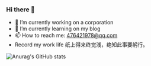 ### Hi there 👋
- 🔭 I’m currently working on a corporation
- 🌱 I’m currently learning on my blog
- 📫 How to reach me: 476421978@qq.com
- Record my work life 纸上得来终觉浅，绝知此事要躬行。

![Anurag's GitHub stats](https://github-readme-stats.vercel.app/api?username=476421978&show_icons=true&theme=dark)

<!--
**476421978/476421978** is a ✨ _special_ ✨ repository because its `README.md` (this file) appears on your GitHub profile.

Here are some ideas to get you started:

- 🔭 I’m currently working on ...
- 🌱 I’m currently learning ...
- 👯 I’m looking to collaborate on ...
- 🤔 I’m looking for help with ...
- 💬 Ask me about ...
- 📫 How to reach me: ...
- 😄 Pronouns: ...
- ⚡ Fun fact: ...
-->
